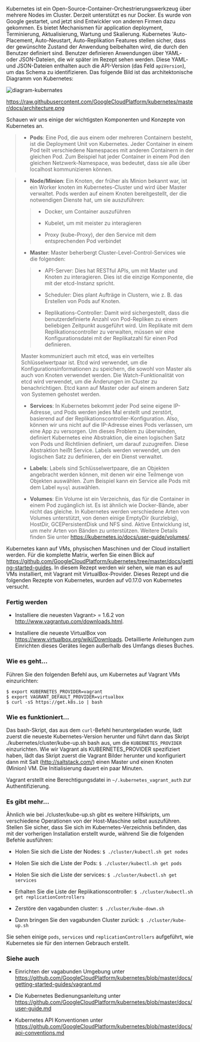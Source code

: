 Kubernetes ist ein Open-Source-Container-Orchestrierungswerkzeug über mehrere Nodes im Cluster. Derzeit unterstützt es nur Docker. Es wurde von Google gestartet, und jetzt sind Entwickler von anderen Firmen dazu gekommen. Es bietet Mechanismen für application deployment, Terminierung, Aktualisierung, Wartung und Skalierung. Kubernetes 'Auto-Placement, Auto-Neustart, Auto-Replikation Features stellen sicher, dass der gewünschte Zustand der Anwendung beibehalten wird, die durch den Benutzer definiert sind. Benutzer definieren Anwendungen über YAML- oder JSON-Dateien, die wir später im Rezept sehen werden. Diese YAML- und JSON-Dateien enthalten auch die API-Version (das Feld `apiVersion`), um das Schema zu identifizieren. Das folgende Bild ist das architektonische Diagramm von Kubernetes:

![diagram-kubernates](https://www.packtpub.com/graphics/9781788297615/graphics/4862OS_08_15.jpg)

https://raw.githubusercontent.com/GoogleCloudPlatform/kubernetes/master/docs/architecture.png

Schauen wir uns einige der wichtigsten Komponenten und Konzepte von Kubernetes an.

> * **Pods**: Eine Pod, die aus einem oder mehreren Containern besteht, ist die Deployment Unit von Kubernetes. Jeder Container in einem Pod teilt verschiedene Namespaces mit anderen Containern in der gleichen Pod. Zum Beispiel hat jeder Container in einem Pod den gleichen Netzwerk-Namespace, was bedeutet, dass sie alle über localhost kommunizieren können.

> * **Node/Minion**: Ein Knoten, der früher als Minion bekannt war, ist ein Worker knoten im Kubernetes-Cluster und wird über Master verwaltet. Pods werden auf einem Knoten bereitgestellt, der die notwendigen Dienste hat, um sie auszuführen:
>
>> * Docker, um Container auszuführen
>>
>> * Kubelet, um mit meister zu interagieren
>>
>> * Proxy (kube-Proxy), der den Service mit dem entsprechenden Pod verbindet
>>
>
> * **Master**: Master beherbergt Cluster-Level-Control-Services wie die folgenden:
>
>> 
>> * API-Server: Dies hat RESTful APIs, um mit Master und Knoten zu interagieren. Dies ist die einzige Komponente, die mit der etcd-Instanz spricht.
>>
>> * Scheduler: Dies plant Aufträge in Clustern, wie z. B. das Erstellen von Pods auf Knoten.
>> 
>> * Replikations-Controller: Damit wird sichergestellt, dass die benutzerdefinierte Anzahl von Pod-Repliken zu einem beliebigen Zeitpunkt ausgeführt wird. Um Replikate mit dem Replikationscontroller zu verwalten, müssen wir eine Konfigurationsdatei mit der Replikatzahl für einen Pod definieren.
>>
>
> Master kommuniziert auch mit etcd, was ein verteiltes Schlüsselwertpaar ist. Etcd wird verwendet, um die Konfigurationsinformationen zu speichern, die sowohl von Master als auch von Knoten verwendet werden. Die Watch-Funktionalität von etcd wird verwendet, um die Änderungen im Cluster zu benachrichtigen. Etcd kann auf Master oder auf einem anderen Satz von Systemen gehostet werden.
>
> * **Services**: In Kubernetes bekommt jeder Pod seine eigene IP-Adresse, und Pods werden jedes Mal erstellt und zerstört, basierend auf der Replikationscontroller-Konfiguration. Also, können wir uns nicht auf die IP-Adresse eines Pods verlassen, um eine App zu versorgen. Um dieses Problem zu überwinden, definiert Kubernetes eine Abstraktion, die einen logischen Satz von Pods und Richtlinien definiert, um darauf zuzugreifen. Diese Abstraktion heißt Service. Labels werden verwendet, um den logischen Satz zu definieren, der ein Dienst verwaltet.
>
> * **Labels**: Labels sind Schlüsselwertpaare, die an Objekten angebracht werden können, mit denen wir eine Teilmenge von Objekten auswählen. Zum Beispiel kann ein Service alle Pods mit dem Label `mysql` auswählen.
> 
> * **Volumes**: Ein Volume ist ein Verzeichnis, das für die Container in einem Pod zugänglich ist. Es ist ähnlich wie Docker-Bände, aber nicht das gleiche. In Kubernetes werden verschiedene Arten von Volumes unterstützt, von denen einige EmptyDir (kurzlebig), HostDir, GCEPersistentDisk und NFS sind. Aktive Entwicklung ist, um mehr Arten von Bänden zu unterstützen. Weitere Details finden Sie unter https://kubernetes.io/docs/user-guide/volumes/.
> 

Kubernetes kann auf VMs, physischen Maschinen und der Cloud installiert werden. Für die komplette Matrix, werfen Sie einen Blick auf https://github.com/GoogleCloudPlatform/kubernetes/tree/master/docs/getting-started-guides. In diesem Rezept werden wir sehen, wie man es auf VMs installiert, mit Vagrant mit VirtualBox-Provider. Dieses Rezept und die folgenden Rezepte von Kubernetes, wurden auf v0.17.0 von Kubernetes versucht.

### Fertig werden
* Installiere die neuesten Vagrant> = 1.6.2 von http://www.vagrantup.com/downloads.html.

* Installiere die neueste VirtualBox von https://www.virtualbox.org/wiki/Downloads. Detaillierte Anleitungen zum Einrichten dieses Gerätes liegen außerhalb des Umfangs dieses Buches.

### Wie es geht…

Führen Sie den folgenden Befehl aus, um Kubernetes auf Vagrant VMs einzurichten:
```
$ export KUBERNETES_PROVIDER=vagrant
$ export VAGRANT_DEFAULT_PROVIDER=virtualbox
$ curl -sS https://get.k8s.io | bash

```

### Wie es funktioniert…

Das bash-Skript, das aus dem `curl`-Befehl heruntergeladen wurde, lädt zuerst die neueste Kubernetes-Version herunter und führt dann das Skript ./kubernetes/cluster/kube-up.sh bash aus, um die `KUBERNETES_PROVIDER` einzurichten. Wie wir Vagrant als KUBERNETES_PROVIDER spezifiziert haben, lädt das Skript zuerst die Vagrant Bilder herunter und konfiguriert dann mit Salt (http://saltstack.com/) einen Master und einen Knoten (Minion) VM. Die Initialisierung dauert ein paar Minuten.

Vagrant erstellt eine Berechtigungsdatei in `~/.kubernetes_vagrant_auth` zur Authentifizierung.

### Es gibt mehr…

Ähnlich wie bei ./cluster/kube-up.sh gibt es weitere Hilfskripts, um verschiedene Operationen von der Host-Maschine selbst auszuführen. Stellen Sie sicher, dass Sie sich im Kubernetes-Verzeichnis befinden, das mit der vorherigen Installation erstellt wurde, während Sie die folgenden Befehle ausführen:

* Holen Sie sich die Liste der Nodes:
`$ ./cluster/kubectl.sh get nodes`

* Holen Sie sich die Liste der Pods:
`$ ./cluster/kubectl.sh get pods`

* Holen Sie sich die Liste der services:
`$ ./cluster/kubectl.sh get services`

* Erhalten Sie die Liste der Replikationscontroller:
`$ ./cluster/kubectl.sh get replicationControllers`

* Zerstöre den vagabunden cluster:
`$ ./cluster/kube-down.sh`

* Dann bringen Sie den vagabunden Cluster zurück:
`$ ./cluster/kube-up.sh`

Sie sehen einige `pods`, `services` und `replicationControllers` aufgeführt, wie Kubernetes sie für den internen Gebrauch erstellt.

### Siehe auch

* Einrichten der vagabunden Umgebung unter https://github.com/GoogleCloudPlatform/kubernetes/blob/master/docs/getting-started-guides/vagrant.md

* Die Kubernetes Bedienungsanleitung unter https://github.com/GoogleCloudPlatform/kubernetes/blob/master/docs/user-guide.md

* Kubernetes API Konventionen unter https://github.com/GoogleCloudPlatform/kubernetes/blob/master/docs/api-conventions.md